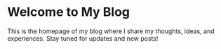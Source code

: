 # Welcome to My Blog

This is the homepage of my blog where I share my thoughts, ideas, and experiences. Stay tuned for updates and new posts!